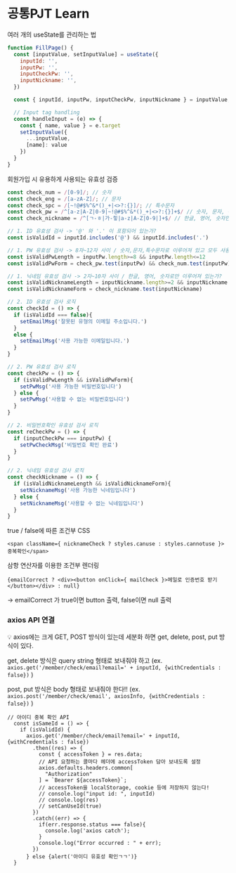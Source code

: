 # 공통PJT Learn

여러 개의 useState를 관리하는 법

```jsx
function FillPage() {
  const [inputValue, setInputValue] = useState({
    inputId: '',
    inputPw: '',
    inputCheckPw: '', 
    inputNickname: '',
  })

  const { inputId, inputPw, inputCheckPw, inputNickname } = inputValue;

  // Input tag handling
  const handleInput = (e) => {
    const { name, value } = e.target
    setInputValue({
      ...inputValue,
      [name]: value
    })
  }
}
```

회원가입 시 유용하게 사용되는 유효성 검증

```jsx
const check_num = /[0-9]/; // 숫자 
const check_eng = /[a-zA-Z]/; // 문자 
const check_spc = /[~!@#$%^&*()_+|<>?:{}]/; // 특수문자
const check_pw = /^[a-z|A-Z|0-9|~!@#$%^&*()_+|<>?:{}]+$/ // 숫자, 문자, 특수문자만 사용 가능
const check_nickname = /^[ㄱ-ㅎ|가-힣|a-z|A-Z|0-9|]+$/ // 한글, 영어, 숫자만 사용 가능

// 1. ID 유효성 검사 -> '@' 와 '.' 이 포함되어 있는가?
const isValidId = inputId.includes('@') && inputId.includes('.')

// 1. PW 유효성 검사 -> 8자~12자 사이 / 숫자,문자,특수문자로 이루어져 있고 모두 사용했는가?
const isValidPwLength = inputPw.length>=8 && inputPw.length<=12
const isValidPwForm = check_pw.test(inputPw) && check_num.test(inputPw) && check_eng.test(inputPw) && check_spc.test(inputPw)

// 1. 닉네임 유효성 검사 -> 2자~10자 사이 / 한글, 영어, 숫자로만 이루어져 있는가?
const isValidNicknameLength = inputNickname.length>=2 && inputNickname.length<=10
const isValidNicknameForm = check_nickname.test(inputNickname)

// 2. ID 유효성 검사 로직
const checkId = () => {
  if (isValidId === false){
    setEmailMsg('잘못된 유형의 이메일 주소입니다.')
  }
  else {
    setEmailMsg('사용 가능한 이메일입니다.')
  }
}

// 2. PW 유효성 검사 로직
const checkPw = () => {
  if (isValidPwLength && isValidPwForm){
    setPwMsg('사용 가능한 비밀번호입니다')
  } else {
    setPwMsg('사용할 수 없는 비밀번호입니다')
  }
}

// 2. 비밀번호확인 유효성 검사 로직
const reCheckPw = () => {
  if (inputCheckPw === inputPw) {
    setPwCheckMsg('비밀번호 확인 완료')
  }
}

// 2. 닉네임 유효성 검사 로직
const checkNickname = () => {
  if (isValidNicknameLength && isValidNicknameForm){
    setNicknameMsg('사용 가능한 닉네임입니다')
  } else {
    setNicknameMsg('사용할 수 없는 닉네임입니다')
  }
}
```

true / false에 따른 조건부 CSS

```
<span className={ nicknameCheck ? styles.canuse : styles.cannotuse }>중복확인</span>
```


삼항 연산자를 이용한 조건부 렌더링
```
{emailCorrect ? <div><button onClick={ mailCheck }>메일로 인증번호 받기</button></div> : null}
```
-> emailCorrect 가 true이면 button 출력, false이면 null 출력

### axios API 연결
💡 axios에는 크게 GET, POST 방식이 있는데 세분화 하면 get, delete, post, put 방식이 있다.

get, delete 방식은 query string 형태로 보내줘야 하고
 (ex. `axios.get('/member/check/email?email=' + inputId, {withCredentials : false})` )

post, put 방식은 body 형태로 보내줘야 한다!! 
(ex. `axios.post('/member/check/email', axiosInfo, {withCredentials : false})` )
```
// 아이디 중복 확인 API
  const isSameId = () => {
    if (isValidId) {
      axios.get('/member/check/email?email=' + inputId, {withCredentials : false})
        .then((res) => {
          const { accessToken } = res.data;
          // API 요청하는 콜마다 헤더에 accessToken 담아 보내도록 설정
          axios.defaults.headers.common[
            "Authorization"
          ] = `Bearer ${accessToken}`;
          // accessToken을 localStorage, cookie 등에 저장하지 않는다!
          // console.log("input id: ", inputId)
          // console.log(res)
          // setCanUseId(true)
        })
        .catch((err) => {
          if(err.response.status === false){
            console.log('axios catch');
          }
          console.log("Error occurred : " + err);
        })
      } else {alert('아이디 유효성 확인ㄱㄱ')}
  }
  ```